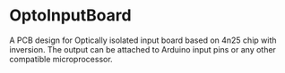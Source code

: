 OptoInputBoard
==============

A PCB design for Optically isolated input board based on 4n25 chip with inversion. The output can be attached to Arduino input pins or any other compatible microprocessor.
